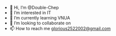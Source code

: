 - 👋 Hi, I’m @Double-Chep
- 👀 I’m interested in  IT
- 🌱 I’m currently learning VNUA
- 💞️ I’m looking to collaborate on 
- 📫 How to reach me  glorious2522002@gmail.com

<!---
Double-Chep/Double-Chep is a ✨ special ✨ repository because its `README.md` (this file) appears on your GitHub profile.
You can click the Preview link to take a look at your changes.
--->
